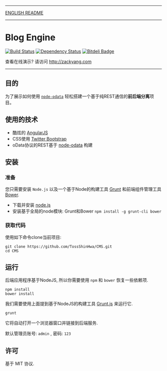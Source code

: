 ***
[ENGLISH README](https://github.com/TossShinHwa/CMS/blob/master/README.md)
***

Blog Engine
===========
[![Build Status](https://api.travis-ci.org/TossShinHwa/CMS.png)](https://api.travis-ci.org/TossShinHwa/CMS)
[![Dependency Status](https://david-dm.org/ChrisWren/grunt-nodemon.png)](https://david-dm.org/TossShinHwa/CMS)
[![Bitdeli Badge](https://d2weczhvl823v0.cloudfront.net/TossShinHwa/cms/trend.png)](https://bitdeli.com/free "Bitdeli Badge")

查看在线演示? 请访问  http://zackyang.com
***

## 目的

为了展示如何使用 [`node-odata`](https://github.com/TossShinHwa/node-odata) 轻松搭建一个基于纯REST通信的**前后端分离**项目。

## 使用的技术

* 酷炫的 [AngularJS](http://www.angularjs.org/)
* CSS使用 [Twitter Bootstrap](http://getbootstrap.com/)
* oData协议的REST基于 [node-odata](https://github.com/TossShinHwa/node-odata) 构建


## 安装

### 准备

您只需要安装 `Node.js` 以及一个基于Node的构建工具 [Grunt](http://gruntjs.com) 和前端组件管理工具 [Bower](http://bower.io/).
* 下载并安装 [node.js](http://nodejs.org/download/)
* 安装基于全局的node模块: Grunt和Bower  ```npm install -g grunt-cli bower```

### 获取代码

使用如下命令clone当前项目:

```
git clone https://github.com/TossShinHwa/CMS.git
cd CMS
```

## 运行

后端应用程序基于NodeJS, 所以你需要使用 `npm` 和 `bower` 恢复一些依赖项.

```
npm install
bower install
```

我们需要使用上面提到基于NodeJS的构建工具 [Grunt.js](gruntjs.com) 来运行它.

```
grunt
```

它将自动打开一个浏览器窗口并链接到后端服务.

默认管理员账号: `admin` , 密码: `123`


## 许可

基于 MIT 协议.

